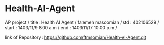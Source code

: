 # Health-AI-Agent
AP project
/ 
title : Health AI Agent
/
fatemeh masoomian
/
std : 402106529
/
start : 1403/11/9 8:00 a.m
/
end : 1403/11/17 10:00 p.m
/



link of Repository : https://github.com/ftmsomian/Health-AI-Agent.git
